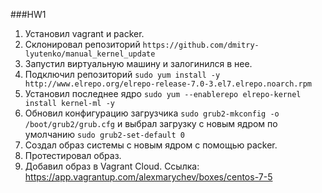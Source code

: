 ###HW1

1. Установил vagrant и packer.
2. Склонировал репозиторий ```https://github.com/dmitry-lyutenko/manual_kernel_update```
3. Запустил виртуальную машину и залогинился в нее.
4. Подключил репозиторий ```sudo yum install -y http://www.elrepo.org/elrepo-release-7.0-3.el7.elrepo.noarch.rpm```
5. Установил последнее ядро ```sudo yum --enablerepo elrepo-kernel install kernel-ml -y```
6. Обновил конфигурацию загрузчика ```sudo grub2-mkconfig -o /boot/grub2/grub.cfg``` и выбрал загрузку с новым ядром по умолчанию ```sudo grub2-set-default 0```
7. Создал образ системы с новым ядром с помощью packer.
8. Протестировал образ.
9. Добавил образ в Vagrant Cloud. Ссылка: https://app.vagrantup.com/alexmarychev/boxes/centos-7-5

